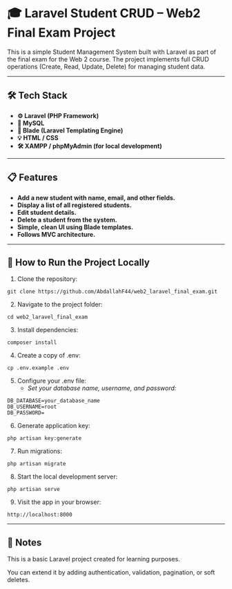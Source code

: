 # 🎓 Laravel Student CRUD – Web2 Final Exam Project

This is a simple Student Management System built with Laravel as part of the final exam for the Web 2 course.
The project implements full CRUD operations (Create, Read, Update, Delete) for managing student data.

---

## 🛠️ Tech Stack

- **⚙️ Laravel (PHP Framework)**
- **🐬 MySQL**
- **🧱 Blade (Laravel Templating Engine)**
- **💡 HTML / CSS**
- **🛠️ XAMPP / phpMyAdmin (for local development)**

---

## 📋 Features

- **Add a new student with name, email, and other fields.**
- **Display a list of all registered students.**
- **Edit student details.**
- **Delete a student from the system.**
- **Simple, clean UI using Blade templates.**
- **Follows MVC architecture.**

---

## 🚀 How to Run the Project Locally

1. Clone the repository:
```
git clone https://github.com/AbdallahF44/web2_laravel_final_exam.git
```
2. Navigate to the project folder:
```
cd web2_laravel_final_exam
```
3. Install dependencies:
```
composer install
```
4. Create a copy of .env:
```
cp .env.example .env
```
5. Configure your .env file:
    - *Set your database name, username, and password:*
```
DB_DATABASE=your_database_name
DB_USERNAME=root
DB_PASSWORD=
```
6. Generate application key:
```
php artisan key:generate
```
7. Run migrations:
```
php artisan migrate
```
8. Start the local development server:
```
php artisan serve
```
9. Visit the app in your browser:
```
http://localhost:8000
```

---

## 📌 Notes

This is a basic Laravel project created for learning purposes.

You can extend it by adding authentication, validation, pagination, or soft deletes.

